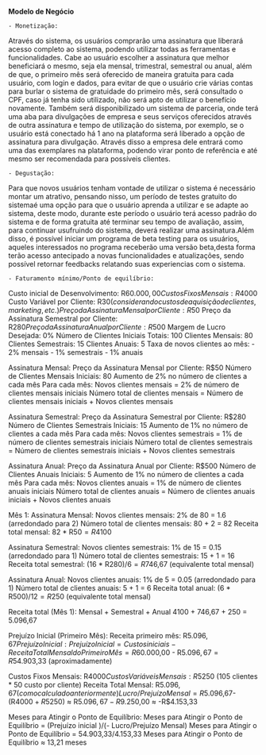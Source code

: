 <strong>Modelo de Negócio</strong>

	- Monetização:
Através do sistema, os usuários comprarão uma assinatura que liberará acesso completo ao sistema, podendo utilizar todas as ferramentas e funcionalidades. Cabe ao usuário escolher a assinatura que melhor beneficiará o mesmo, seja ela mensal, trimestral, semestral ou anual, além de que, o primeiro mês será oferecido de maneira gratuita para cada usuário, com login e dados, para evitar de que o usuário crie várias contas para burlar o sistema de gratuidade do primeiro mês, será consultado o CPF, caso já tenha sido utilizado, não será apto de utilizar o benefício novamente.
Também será disponibilizado um sistema de parceria, onde terá uma aba para divulgações de empresa e seus serviços oferecidos através de outra assinatura e tempo de utilização do sistema, por exemplo, se o usuário está conectado há 1 ano na plataforma será liberado a opção de assinatura para divulgação. 
Através disso a empresa dele entrará como uma das exemplares na plataforma, podendo virar ponto de referência e até mesmo ser recomendada para possíveis clientes.

	- Degustação:
Para que novos usuários tenham vontade de utilizar o sistema é necessário montar um atrativo, pensando nisso, um período de testes gratuito do sistemaé uma opção para que o usuário aprenda a utilizar e se adapte ao sistema, deste modo, durante este período o usuário terá acesso padrão do sistema e de forma gratuita até terminar seu tempo de avaliação, assim, para continuar usufruindo do sistema, deverá realizar uma assinatura.Além disso, é possível iniciar um programa de beta testing para os usuários, aqueles interessados no programa receberão uma versão beta,desta forma terão acesso antecipado a novas funcionalidades e atualizações, sendo possível retornar feedbacks relatando suas experiencias com o sistema.

	- Faturamento mínimo/Ponto de equilíbrio:
Custo inicial de Desenvolvimento: R$60.000,00
Custos Fixos Mensais: R$4000
Custo Variável por Cliente: R$30 (considerando custos de aquisição de clientes, marketing, etc.)
Preço da Assinatura Mensal por Cliente: R$50
Preço da Assinatura Semestral por Cliente: R$280
Preço da Assinatura Anual por Cliente: R$500
Margem de Lucro Desejada: 0%
Número de Clientes Iniciais Totais: 100
Clientes Mensais: 80
Clientes Semestrais: 15
Clientes Anuais: 5
Taxa de novos clientes ao mês:
	- 2% mensais
	- 1% semestrais
	- 1% anuais</br>

Assinatura Mensal:
Preço da Assinatura Mensal por Cliente: R$50
Número de Clientes Mensais Iniciais: 80
Aumento de 2% no número de clientes a cada mês
Para cada mês:
Novos clientes mensais = 2% de número de clientes mensais iniciais
Número total de clientes mensais = Número de clientes mensais iniciais + Novos clientes mensais

Assinatura Semestral:
Preço da Assinatura Semestral por Cliente: R$280
Número de Clientes Semestrais Iniciais: 15
Aumento de 1% no número de clientes a cada mês
Para cada mês:
Novos clientes semestrais = 1% de número de clientes semestrais iniciais
Número total de clientes semestrais = Número de clientes semestrais iniciais + Novos clientes semestrais

Assinatura Anual:
Preço da Assinatura Anual por Cliente: R$500
Número de Clientes Anuais Iniciais: 5
Aumento de 1% no número de clientes a cada mês
Para cada mês:
Novos clientes anuais = 1% de número de clientes anuais iniciais
Número total de clientes anuais = Número de clientes anuais iniciais + Novos clientes anuais

Mês 1:
Assinatura Mensal:
Novos clientes mensais: 2% de 80 = 1.6 (arredondado para 2)
Número total de clientes mensais: 80 + 2 = 82
Receita total mensal: 82 * R$50 = R$4100

Assinatura Semestral:
Novos clientes semestrais: 1% de 15 = 0.15 (arredondado para 1)
Número total de clientes semestrais: 15 + 1 = 16
Receita total semestral: (16 * R$280) / 6 = R$746,67 (equivalente total mensal)

Assinatura Anual:
Novos clientes anuais: 1% de 5 = 0.05 (arredondado para 1)
Número total de clientes anuais: 5 + 1 = 6
Receita total anual: (6 * R$500) / 12 = R$250 (equivalente total mensal)

Receita total (Mês 1):
Mensal + Semestral + Anual
4100 + 746,67 + 250 = 5.096,67

Prejuízo Inicial (Primeiro Mês):
Receita primeiro mês: R$5.096,67
Prejuízo Inicial:
Prejuízo Inicial = Custos iniciais - Receita Total Mensal do Primeiro Mês 
= R$60.000,00 - R$5.096,67
= R$54.903,33 (aproximadamente)

Custos Fixos Mensais: R$4000
Custos Variáveis Mensais: R$5250 (105 clientes * 50 custo por cliente)
Receita Total Mensal: R$5.096,67 (como calculado anteriormente)
Lucro/Prejuízo Mensal = R$5.096,67- (R$4000 + R$5250)
≈ R$5.096,67 - R$9.250,00 ≈ -R$4.153,33

Meses para Atingir o Ponto de Equilíbrio:
Meses para Atingir o Ponto de Equilíbrio = (Prejuízo inicial )/(- Lucro/Prejuízo Mensal)
Meses para Atingir o Ponto de Equilíbrio = 54.903,33/4.153,33
Meses para Atingir o Ponto de Equilíbrio ≈ 13,21 meses

